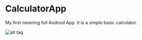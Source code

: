 # CalculatorApp
My first meaning full Android App. It is a simple basic calculator.

![alt tag](https://github.com/top-gun007/CalculatorApp/blob/master/Calculator.png)
